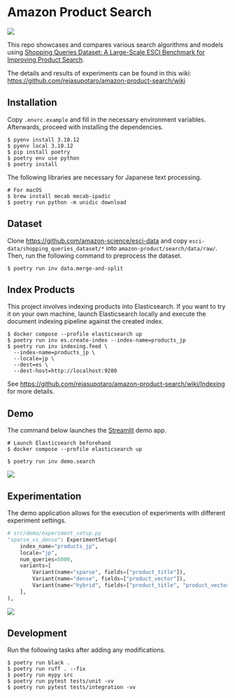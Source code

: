 # Amazon Product Search

![](https://github.com/rejasupotaro/amazon-product-search/actions/workflows/lint_and_test.yml/badge.svg)

This repo showcases and compares various search algorithms and models using [Shopping Queries Dataset: A Large-Scale ESCI Benchmark for Improving Product Search](https://github.com/amazon-science/esci-data).

The details and results of experiments can be found in this wiki: https://github.com/rejasupotaro/amazon-product-search/wiki

## Installation

Copy `.envrc.example` and fill in the necessary environment variables. Afterwards, proceed with installing the dependencies.

```shell
$ pyenv install 3.10.12
$ pyenv local 3.10.12
$ pip install poetry
$ poetry env use python
$ poetry install
```

The following libraries are necessary for Japanese text processing.

```shell
# For macOS
$ brew install mecab mecab-ipadic
$ poetry run python -m unidic download
```

## Dataset

Clone https://github.com/amazon-science/esci-data and copy `esci-data/shopping_queries_dataset/*` into `amazon-product/search/data/raw/`. Then, run the following command to preprocess the dataset.

```shell
$ poetry run inv data.merge-and-split
```

## Index Products

This project involves indexing products into Elasticsearch. If you want to try it on your own machine, launch Elasticsearch locally and execute the document indexing pipeline against the created index.

```shell
$ docker compose --profile elasticsearch up
$ poetry run inv es.create-index --index-name=products_jp
$ poetry run inv indexing.feed \
  --index-name=products_jp \
  --locale=jp \
  --dest=es \
  --dest-host=http://localhost:9200
```

See https://github.com/rejasupotaro/amazon-product-search/wiki/Indexing for more details.

## Demo

The command below launches the [Streamlit](https://streamlit.io/) demo app.

```shell
# Launch Elasticsearch beforehand
$ docker compose --profile elasticsearch up

$ poetry run inv demo.search
```

![](https://user-images.githubusercontent.com/883148/203654537-8b495c9c-f8af-4c3f-90f9-60edacf647b9.png)

## Experimentation

The demo application allows for the execution of experiments with different experiment settings.

```python
# src/demo/experiment_setup.py
"sparse_vs_dense": ExperimentSetup(
    index_name="products_jp",
    locale="jp",
    num_queries=5000,
    variants=[
        Variant(name="sparse", fields=["product_title"]),
        Variant(name="dense", fields=["product_vector"]),
        Variant(name="hybrid", fields=["product_title", "product_vector"]),
    ],
),
```

![](https://user-images.githubusercontent.com/883148/199724869-f8c51c10-da16-42de-a2fe-bf112864c083.png)

## Development

Run the following tasks after adding any modifications.

```shell
$ poetry run black .
$ poetry run ruff . --fix
$ poetry run mypy src
$ poetry run pytest tests/unit -vv
$ poetry run pytest tests/integration -vv
```
